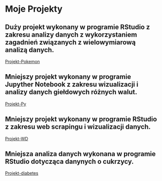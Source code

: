 # Moje Projekty
 
## Duży projekt wykonany w programie RStudio z zakresu analizy danych z wykorzystaniem zagadnień związanych z wielowymiarową analizą danych.
 
[Projekt-Pokemon](https://alflermilosz.github.io/Moje-Projekty/Projekt-Pokemony/Projekt.html)

## Mniejszy projekt wykonany w programie Jupyther Notebook z zakresu wizualizacji i analizy danych giełdowych różnych walut.

[Projekt-Py](https://alflermilosz.github.io/Moje-Projekty/Projekt-Python/Projekt-1.html)

## Mniejszy projekt wykonany w programie RStudio z zakresu web scrapingu i wizualizacji danych.

[Projekt-WD](https://alflermilosz.github.io/Moje-Projekty/Projekt-WD/Projekt2.html)

## Mniejsza analiza danych wykonana w programie RStudio dotycząca danynych o cukrzycy.

[Projekt-diabetes](https://github.com/Alflermilosz/Moje-Projekty/blob/main/Projekt%20o%20cukrzycy/Projekt_eksploracja_diabets.html)
